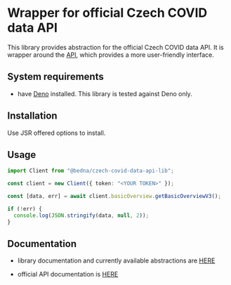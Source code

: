 # Wrapper for official Czech COVID data API

This library provides abstraction for the official Czech COVID data API. It is
wrapper around the [API](https://onemocneni-aktualne.mzcr.cz/api/v3/docs), which
provides a more user-friendly interface.

## System requirements

- have [Deno](https://docs.deno.com/) installed. This library is tested against
  Deno only.

## Installation

Use JSR offered options to install.

## Usage

```ts
import Client from "@bedna/czech-covid-data-api-lib";

const client = new Client({ token: "<YOUR TOKEN>" });

const [data, err] = await client.basicOverview.getBasicOverviewV3();

if (!err) {
  console.log(JSON.stringify(data, null, 2));
}
```

## Documentation

- library documentation and currently available abstractions are
  [HERE](https://jsr.io/@bedna/czech-covid-data-api-lib@0.1.0)

- official API documentation is
  [HERE](https://onemocneni-aktualne.mzcr.cz/api/v3/docs)
